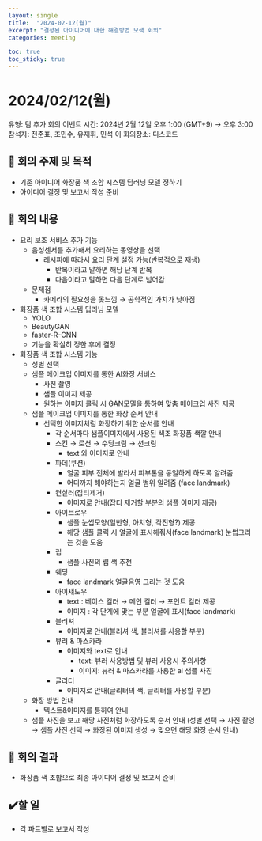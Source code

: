 ```yaml
---
layout: single
title:  "2024-02-12(월)"
excerpt: "결정된 아이디어에 대한 해결방법 모색 회의"
categories: meeting

toc: true
toc_sticky: true
---
```



# 2024/02/12(월)

유형: 팀 추가 회의
이벤트 시간: 2024년 2월 12일 오후 1:00 (GMT+9) → 오후 3:00
참석자: 전준표, 조민수, 유재휘, 민석 이
회의장소: 디스코드

## 🔳 **회의 주제 및 목적**

- 기존 아이디어 화장품 색 조합 시스템 딥러닝 모델 정하기
- 아이디어 결정 및 보고서 작성 준비

## 🔳 **회의 내용**

- 요리 보조 서비스 추가 기능
    - 음성센서를 추가해서 요리하는 동영상을 선택
        - 레시피에 따라서 요리 단계 설정 가능(반복적으로 재생)
            - 반복이라고 말하면 해당 단계 반복
            - 다음이라고 말하면 다음 단계로 넘어감
    - 문제점
        - 카메라의 필요성을 못느낌 → 공학적인 가치가 낮아짐
- 화장품 색 조합 시스템 딥러닝 모델
    - YOLO
    - BeautyGAN
    - faster-R-CNN
    - 기능을 확실히 정한 후에 결정
- 화장품 색 조합 시스템 기능
    - 성별 선택
    - 샘플 메이크업 이미지를 통한 AI화장 서비스
        - 사진 촬영
        - 샘플 이미지 제공
        - 원하는 이미지 클릭 시 GAN모델을 통하여 맞춤 메이크업 사진 제공
    - 샘플 메이크업 이미지를 통한 화장 순서 안내
        - 선택한 이미지처럼 화장하기 위한 순서를 안내
            - 각 순서마다 샘플이미지에서 사용된 색조 화장품 색깔 안내
            - 스킨 → 로션 → 수딩크림 → 선크림
                - text 와 이미지로 안내
            - 파데(쿠션)
                - 얼굴 피부 전체에 발라서 피부톤을 동일하게 하도록 알려줌
                - 어디까지 해야하는지 얼굴 범위 알려줌 (face landmark)
            - 컨실러(잡티제거)
                - 이미지로 안내(잡티 제거할 부분의 샘플 이미지 제공)
            - 아이브로우
                - 샘플 눈썹모양(일반형, 아치형, 각진형?) 제공
                - 해당 샘플 클릭 시 얼굴에 표시해줘서(face landmark) 눈썹그리는 것을 도움
            - 립
                - 샘플 사진의 립 색 추천
            - 쉐딩
                - face landmark 얼굴음영 그리는 것 도움
            - 아이섀도우
                - text : 베이스 컬러 → 메인 컬러 → 포인트 컬러 제공
                - 이미지 : 각 단계에 맞는 부분 얼굴에 표시(face landmark)
            - 블러셔
                - 이미지로 안내(블러셔 색, 블러셔를 사용할 부분)
            - 뷰러 & 마스카라
                - 이미지와 text로 안내
                    - text: 뷰러 사용방법 및 뷰러 사용시 주의사항
                    - 이미지: 뷰러 & 마스카라를 사용한 ai 샘플 사진
            - 글리터
                - 이미지로 안내(글리터의 색, 글리터를 사용할 부분)
    - 화장 방법 안내
        - 텍스트&이미지를 통하여 안내
    - 샘플 사진을 보고 해당 사진처럼 화장하도록 순서 안내
    (성별 선택 → 사진 촬영 → 샘플 사진 선택 → 화장된 이미지 생성 → 맞으면 해당 화장 순서 안내)

## 🔳 **회의 결과**

- 화장품 색 조합으로 최종 아이디어 결정 및 보고서 준비

## ✔️할 일

- 각 파트별로 보고서 작성